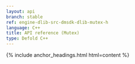 ```yaml
---
layout: api
branch: stable
ref: engine-dlib-src-dmsdk-dlib-mutex-h
language: C++
title: API reference (Mutex)
type: Defold C++
---
```

{% include anchor_headings.html html=content %}